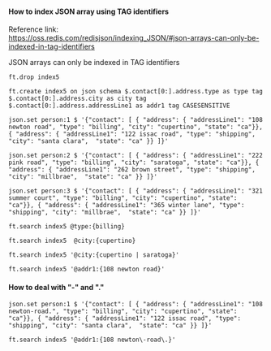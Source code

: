 #### How to index JSON array using TAG identifiers

Reference link:  
https://oss.redis.com/redisjson/indexing_JSON/#json-arrays-can-only-be-indexed-in-tag-identifiers 
   
JSON arrays can only be indexed in TAG identifiers  
  
``` 
ft.drop index5

ft.create index5 on json schema $.contact[0:].address.type as type tag $.contact[0:].address.city as city tag $.contact[0:].address.addressLine1 as addr1 tag CASESENSITIVE 

json.set person:1 $ '{"contact": [ { "address": { "addressLine1": "108 newton road", "type": "billing", "city": "cupertino", "state": "ca"}}, { "address": { "addressLine1": "122 issac road", "type": "shipping", "city": "santa clara",  "state": "ca" }} ]}'

json.set person:2 $ '{"contact": [ { "address": { "addressLine1": "222 pink road", "type": "billing", "city": "saratoga", "state": "ca"}}, { "address": { "addressLine1": "262 brown street", "type": "shipping", "city": "millbrae",  "state": "ca" }} ]}'

json.set person:3 $ '{"contact": [ { "address": { "addressLine1": "321 summer court", "type": "billing", "city": "cupertino", "state": "ca"}}, { "address": { "addressLine1": "365 winter lane", "type": "shipping", "city": "millbrae",  "state": "ca" }} ]}'

ft.search index5 @type:{billing} 
 
ft.search index5  @city:{cupertino} 
 
ft.search index5 '@city:{cupertino | saratoga}'
 
ft.search index5 '@addr1:{108 newton road}'
```
 
#### How to deal with "-" and "."
``` 
json.set person:1 $ '{"contact": [ { "address": { "addressLine1": "108 newton-road.", "type": "billing", "city": "cupertino", "state": "ca"}}, { "address": { "addressLine1": "122 issac road", "type": "shipping", "city": "santa clara",  "state": "ca" }} ]}'
 
ft.search index5 '@addr1:{108 newton\-road\.}'
``` 
  


